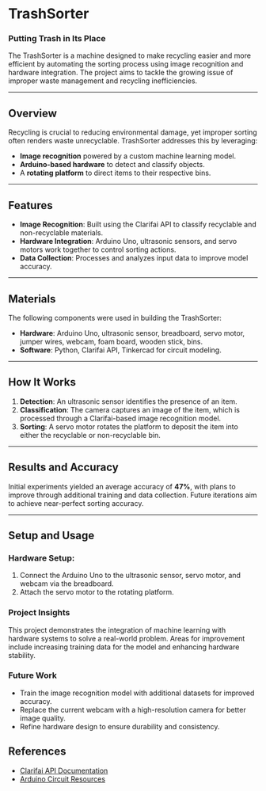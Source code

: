 # TrashSorter  
### **Putting Trash in Its Place**

The TrashSorter is a machine designed to make recycling easier and more efficient by automating the sorting process using image recognition and hardware integration. The project aims to tackle the growing issue of improper waste management and recycling inefficiencies.

---

## **Overview**  

Recycling is crucial to reducing environmental damage, yet improper sorting often renders waste unrecyclable. TrashSorter addresses this by leveraging:
- **Image recognition** powered by a custom machine learning model.
- **Arduino-based hardware** to detect and classify objects.
- A **rotating platform** to direct items to their respective bins.

---

## **Features**  
- **Image Recognition**: Built using the Clarifai API to classify recyclable and non-recyclable materials.  
- **Hardware Integration**: Arduino Uno, ultrasonic sensors, and servo motors work together to control sorting actions.  
- **Data Collection**: Processes and analyzes input data to improve model accuracy.  

---

## **Materials**  
The following components were used in building the TrashSorter:  
- **Hardware**: Arduino Uno, ultrasonic sensor, breadboard, servo motor, jumper wires, webcam, foam board, wooden stick, bins.  
- **Software**: Python, Clarifai API, Tinkercad for circuit modeling.  

---

## **How It Works**  
1. **Detection**: An ultrasonic sensor identifies the presence of an item.  
2. **Classification**: The camera captures an image of the item, which is processed through a Clarifai-based image recognition model.  
3. **Sorting**: A servo motor rotates the platform to deposit the item into either the recyclable or non-recyclable bin.  

---

## **Results and Accuracy**  
Initial experiments yielded an average accuracy of **47%**, with plans to improve through additional training and data collection. Future iterations aim to achieve near-perfect sorting accuracy.  

---

## **Setup and Usage**  
### Hardware Setup:  
1. Connect the Arduino Uno to the ultrasonic sensor, servo motor, and webcam via the breadboard.  
2. Attach the servo motor to the rotating platform.  

### **Project Insights**
This project demonstrates the integration of machine learning with hardware systems to solve a real-world problem.
Areas for improvement include increasing training data for the model and enhancing hardware stability.

### **Future Work**
- Train the image recognition model with additional datasets for improved accuracy.
- Replace the current webcam with a high-resolution camera for better image quality.
- Refine hardware design to ensure durability and consistency.

## References
- [Clarifai API Documentation](https://clarifai.com)
- [Arduino Circuit Resources](https://www.circuito.io/blog/arduino-sensors-explained/)
